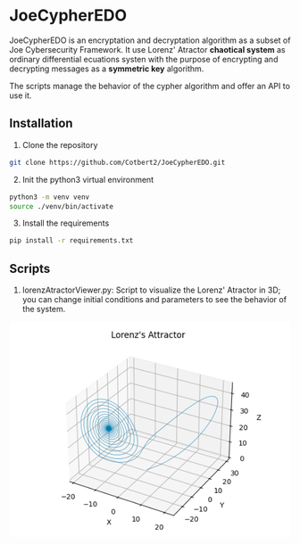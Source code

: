 # JoeCypherEDO

JoeCypherEDO is an encryptation and decryptation algorithm as a subset of Joe Cybersecurity Framework.
It use Lorenz' Atractor **chaotical system**  as ordinary differential ecuations systen with the purpose of encrypting and decrypting messages as a **symmetric key** algorithm.

The scripts manage the behavior of the cypher algorithm and offer an API to use it.

## Installation

1. Clone the repository
```bash
git clone https://github.com/Cotbert2/JoeCypherEDO.git
```

2. Init the python3 virtual environment

```bash
python3 -m venv venv
source ./venv/bin/activate
```

3. Install the requirements

```bash
pip install -r requirements.txt
```

## Scripts

1. lorenzAtractorViewer.py: 
Script to visualize the Lorenz' Atractor in 3D; you can change initial conditions and parameters to see the behavior of the system.

![Lorenz' Atractor](./presentation/lorenz.png)



